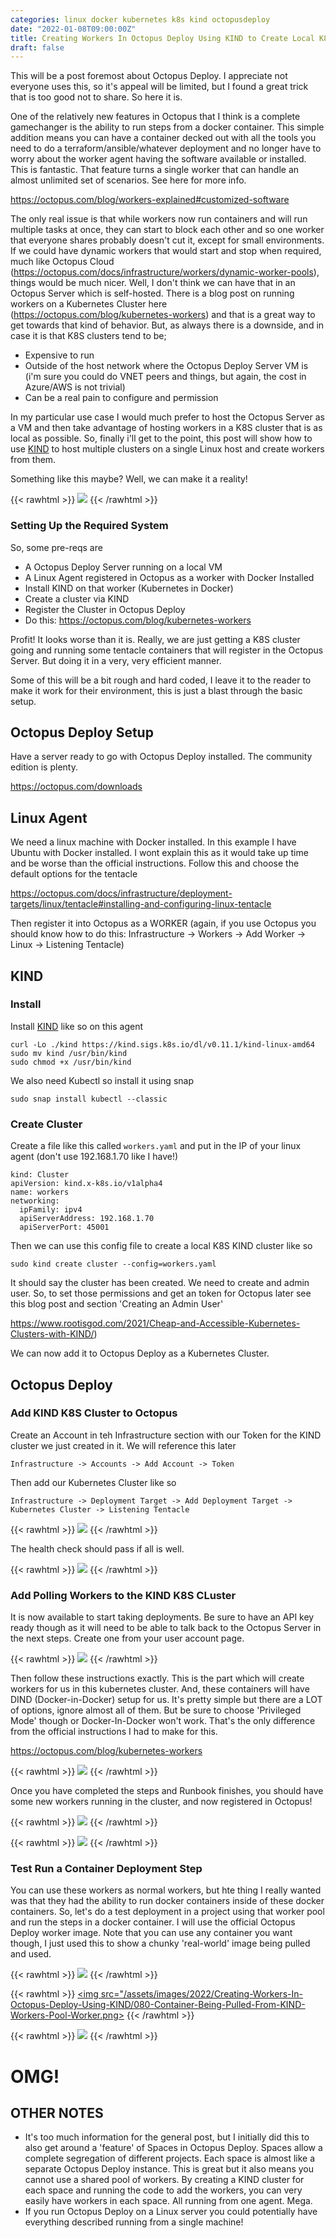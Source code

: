 ```yaml
---
categories: linux docker kubernetes k8s kind octopusdeploy
date: "2022-01-08T09:00:00Z"
title: Creating Workers In Octopus Deploy Using KIND to Create Local K8S Clusters
draft: false
---
```


This will be a post foremost about Octopus Deploy. I appreciate not everyone uses this, so it's appeal will be limited, but I found a great trick that is too good not to share. So here it is.

One of the relatively new features in Octopus that I think is a complete gamechanger is the ability to run steps from a docker container. This simple addition means you can have a container decked out with all the tools you need to do a terraform/ansible/whatever deployment and no longer have to worry about the worker agent having the software available or installed. This is fantastic. That feature turns a single worker that can handle an almost unlimited set of scenarios. See here for more info.

https://octopus.com/blog/workers-explained#customized-software

The only real issue is that while workers now run containers and will run multiple tasks at once, they can start to block each other and so one worker that everyone shares probably doesn't cut it, except for small environments. If we could have dynamic workers that would start and stop when required, much like Octopus Cloud (https://octopus.com/docs/infrastructure/workers/dynamic-worker-pools), things would be much nicer. Well, I don't think we can have that in an Octopus Server which is self-hosted. There is a blog post on running workers on a Kubernetes Cluster here (https://octopus.com/blog/kubernetes-workers) and that is a great way to get towards that kind of behavior. But, as always there is a downside, and in case it is that K8S clusters tend to be;
- Expensive to run
- Outside of the host network where the Octopus Deploy Server VM is (i'm sure you could do VNET peers and things, but again, the cost in Azure/AWS is not trivial)
- Can be a real pain to configure and permission

In my particular use case I would much prefer to host the Octopus Server as a VM and then take advantage of hosting workers in a K8S cluster that is as local as possible. So, finally i'll get to the point, this post will show how to use [KIND](https://www.rootisgod.com/2021/Cheap-and-Accessible-Kubernetes-Clusters-with-KIND/) to host multiple clusters on a single Linux host and create workers from them.

Something like this maybe? Well, we can make it a reality!

{{< rawhtml >}}
<a data-fancybox="gallery" href="/assets/images/2022/Creating-Workers-In-Octopus-Deploy-Using-KIND/005-Architecture.png"><img src="/assets/images/2022/Creating-Workers-In-Octopus-Deploy-Using-KIND/005-Architecture.png"></a>
{{< /rawhtml >}}

### Setting Up the Required System

So, some pre-reqs are
- A Octopus Deploy Server running on a local VM
- A Linux Agent registered in Octopus as a worker with Docker Installed
- Install KIND on that worker (Kubernetes in Docker)
- Create a cluster via KIND
- Register the Cluster in Octopus Deploy
- Do this: https://octopus.com/blog/kubernetes-workers

Profit! It looks worse than it is. Really, we are just getting a K8S cluster going and running some tentacle containers that will register in the Octopus Server. But doing it in a very, very efficient manner.

Some of this will be a bit rough and hard coded, I leave it to the reader to make it work for their environment, this is just a blast through the basic setup.

## Octopus Deploy Setup

Have a server ready to go with Octopus Deploy installed. The community edition is plenty.

https://octopus.com/downloads

## Linux Agent

We need a linux machine with Docker installed. In this example I have Ubuntu with Docker installed. I wont explain this as it would take up time and be worse than the official instructions. Follow this and choose the default options for the tentacle

https://octopus.com/docs/infrastructure/deployment-targets/linux/tentacle#installing-and-configuring-linux-tentacle

Then register it into Octopus as a WORKER (again, if you use Octopus you should know how to do this: Infrastructure -> Workers -> Add Worker -> Linux -> Listening Tentacle)

## KIND

### Install

Install [KIND](https://kind.sigs.k8s.io) like so on this agent

```
curl -Lo ./kind https://kind.sigs.k8s.io/dl/v0.11.1/kind-linux-amd64
sudo mv kind /usr/bin/kind
sudo chmod +x /usr/bin/kind
```

We also need Kubectl so install it using snap

```
sudo snap install kubectl --classic
```


### Create Cluster

Create a file like this called ```workers.yaml``` and put in the IP of your linux agent (don't use 192.168.1.70 like I have!)

```
kind: Cluster
apiVersion: kind.x-k8s.io/v1alpha4
name: workers
networking:
  ipFamily: ipv4
  apiServerAddress: 192.168.1.70
  apiServerPort: 45001
```

Then we can use this config file to create a local K8S KIND cluster like so

```
sudo kind create cluster --config=workers.yaml
```

It should say the cluster has been created. We need to create and admin user. So, to set those permissions and get an token for Octopus later see this blog post and section 'Creating an Admin User'

https://www.rootisgod.com/2021/Cheap-and-Accessible-Kubernetes-Clusters-with-KIND/)

We can now add it to Octopus Deploy as a Kubernetes Cluster.

## Octopus Deploy

### Add KIND K8S Cluster to Octopus

Create an Account in teh Infrastructure section with our Token for the KIND cluster we just created in it. We will reference this later

```
Infrastructure -> Accounts -> Add Account -> Token
```

Then add our Kubernetes Cluster like so

```
Infrastructure -> Deployment Target -> Add Deployment Target -> Kubernetes Cluster -> Listening Tentacle
```

{{< rawhtml >}}
<a data-fancybox="gallery" href="/assets/images/2022/Creating-Workers-In-Octopus-Deploy-Using-KIND/010-Kubernetes-Cluster.png"><img src="/assets/images/2022/Creating-Workers-In-Octopus-Deploy-Using-KIND/010-Kubernetes-Cluster.png"></a>
{{< /rawhtml >}}

The health check should pass if all is well.

{{< rawhtml >}}
<a data-fancybox="gallery" href="/assets/images/2022/Creating-Workers-In-Octopus-Deploy-Using-KIND/020-Kubernetes-Cluster-Health-Check.png"><img src="/assets/images/2022/Creating-Workers-In-Octopus-Deploy-Using-KIND/020-Kubernetes-Cluster-Health-Check.png"></a>
{{< /rawhtml >}}

### Add Polling Workers to the KIND K8S CLuster

It is now available to start taking deployments. Be sure to have an API key ready though as it will need to be able to talk back to the Octopus Server in the next steps. Create one from your user account page.

{{< rawhtml >}}
<a data-fancybox="gallery" href="/assets/images/2022/Creating-Workers-In-Octopus-Deploy-Using-KIND/030-Create-API-Key.png"><img src="/assets/images/2022/Creating-Workers-In-Octopus-Deploy-Using-KIND/030-Create-API-Key.png"></a>
{{< /rawhtml >}}

Then follow these instructions exactly. This is the part which will create workers for us in this kubernetes cluster. And, these containers will have DIND (Docker-in-Docker) setup for us. It's pretty simple but there are a LOT of options, ignore almost all of them. But be sure to choose 'Privileged Mode' though or Docker-In-Docker won't work. That's the only difference from the official instructions I had to make for this.

https://octopus.com/blog/kubernetes-workers

{{< rawhtml >}}
<a data-fancybox="gallery" href="/assets/images/2022/Creating-Workers-In-Octopus-Deploy-Using-KIND/040-Kubernetes-Deployment-Priviliged-Mode.png"><img src="/assets/images/2022/Creating-Workers-In-Octopus-Deploy-Using-KIND/040-Kubernetes-Deployment-Priviliged-Mode.png"></a>
{{< /rawhtml >}}

Once you have completed the steps and Runbook finishes, you should have some new workers running in the cluster, and now registered in Octopus!

{{< rawhtml >}}
<a data-fancybox="gallery" href="/assets/images/2022/Creating-Workers-In-Octopus-Deploy-Using-KIND/050-Runbook-Output.png"><img src="/assets/images/2022/Creating-Workers-In-Octopus-Deploy-Using-KIND/050-Runbook-Output.png"></a>
{{< /rawhtml >}}

{{< rawhtml >}}
<a data-fancybox="gallery" href="/assets/images/2022/Creating-Workers-In-Octopus-Deploy-Using-KIND/060-New-Workers.png"><img src="/assets/images/2022/Creating-Workers-In-Octopus-Deploy-Using-KIND/060-New-Workers.png"></a>
{{< /rawhtml >}}

### Test Run a Container Deployment Step

You can use these workers as normal workers, but hte thing I really wanted was that they had the ability to run docker containers inside of these docker containers. So, let's do a test deployment in a project using that worker pool and run the steps in a docker container. I will use the official Octopus Deploy worker image. Note that you can use any container you want though, I just used this to show a chunky 'real-world' image being pulled and used.

{{< rawhtml >}}
<a data-fancybox="gallery" href="/assets/images/2022/Creating-Workers-In-Octopus-Deploy-Using-KIND/070-Worker-Test-Run.png"><img src="/assets/images/2022/Creating-Workers-In-Octopus-Deploy-Using-KIND/070-Worker-Test-Run.png"></a>
{{< /rawhtml >}}

{{< rawhtml >}}
<a data-fancybox="gallery" href="/assets/images/2022/Creating-Workers-In-Octopus-Deploy-Using-KIND/080-Container-Being-Pulled-From-KIND-Workers-Pool-Worker.png"><img src="/assets/images/2022/Creating-Workers-In-Octopus-Deploy-Using-KIND/080-Container-Being-Pulled-From-KIND-Workers-Pool-Worker.png></a>
{{< /rawhtml >}}

{{< rawhtml >}}
<a data-fancybox="gallery" href="/assets/images/2022/Creating-Workers-In-Octopus-Deploy-Using-KIND/090-It-Ran.png"><img src="/assets/images/2022/Creating-Workers-In-Octopus-Deploy-Using-KIND/090-It-Ran.png"></a>
{{< /rawhtml >}}

# OMG!

## OTHER NOTES
- It's too much information for the general post, but I initially did this to also get around a 'feature' of Spaces in Octopus Deploy. Spaces allow a complete segregation of different projects. Each space is almost like a separate Octopus Deploy instance. This is great but it also means you cannot use a shared pool of workers. By creating a KIND cluster for each space and running the code to add the workers, you can very easily have workers in each space. All running from one agent. Mega.
- If you run Octopus Deploy on a Linux server you could potentially have everything described running from a single machine!